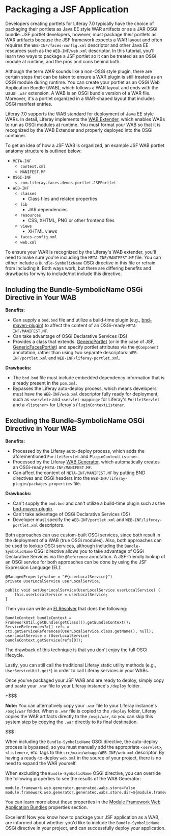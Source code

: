 # Packaging a JSF Application

Developers creating portlets for Liferay 7.0 typically have the choice of
packaging their portlets as Java EE style WAR artifacts or as a JAR OSGi bundle.
JSF portlet developers, however, must package their portlets as WAR artifacts
because the JSF framework expects a WAR layout and often requires the
`WEB-INF/faces-config.xml` descriptor and other Java EE resources such as the
`WEB-INF/web.xml` descriptor. In this tutorial, you'll learn two ways to package
a JSF portlet so it can be treated as an OSGi module at runtime, and the pros
and cons behind both.

Although the term *WAR* sounds like a non-OSGi style plugin, there are certain
steps that can be taken to ensure a WAR plugin is still treated as an OSGi
module during runtime. You can create your portlet as an OSGi Web Application
Bundle (WAB), which follows a WAR layout and ends with the usual `.war`
extension. A WAB is an OSGi bundle version of a WAR file. Moreover, it's a
portlet organized in a WAR-shaped layout that includes OSGi manifest entries.

Liferay 7.0 supports the WAB standard for deployment of Java EE style WARs.
In detail, Liferay implements the
[WAB Extender](https://github.com/liferay/liferay-portal/tree/master/modules/apps/foundation/portal-osgi-web/portal-osgi-web-wab-extender),
which enables WABs to run as OSGi modules at runtime. You must format your WAB
so that it is recognized by the WAB Extender and properly deployed into the OSGi
container.

To get an idea of how a JSF WAB is organized, an example JSF WAB portlet anatomy
structure is outlined below:

- `META-INF`
    - `context.xml`
    - `MANIFEST.MF`
- `OSGI-INF`
    - `com.liferay.faces.demos.portlet.JSFPortlet`
- `WEB-INF`
    - `classes`
        - Class files and related properties
    - `lib`
        - JAR dependencies
    - `resources`
        - CSS, XHTML, PNG or other frontend files
    - `views`
        - XHTML views
    - `faces-config.xml`
    - `web.xml`

To ensure your WAR is recognized by the Liferay's WAB extender, you'll need to
make sure you're including the `META-INF/MANIFEST.MF` file. You can either
include a `Bundle-SymbolicName` OSGi directive in this file or refrain from
including it. Both ways work, but there are differing benefits and drawbacks for
why to include/not include this directive.

## Including the Bundle-SymbolicName OSGi Directive in Your WAB

**Benefits:**

- Can supply a `bnd.bnd` file and utilize a build-time plugin (e.g.,
  [bnd-maven-plugin](http://njbartlett.name/2015/03/27/announcing-bnd-maven-plugin.html))
  to affect the content of an OSGi-ready `META-INF/MANIFEST.MF`.
- Can take advantage of OSGi Declarative Services (DS)
- Provides a class that extends.
  [GenericPortlet](http://portals.apache.org/pluto/portlet-2.0-apidocs/javax/portlet/GenericPortlet.html)
  (or in the case of JSF,
  [GenericFacesPortlet](http://myfaces.apache.org/portlet-bridge/2.0/api/apidocs/javax/portlet/faces/GenericFacesPortlet.html))
  and specify portlet attributes via the `@Component` annotation, rather than
  using two separate descriptors: `WEB-INF/portlet.xml` and
  `WEB-INF/liferay-portlet.xml`.

**Drawbacks:**

- The `bnd.bnd` file must include embedded dependency information that is
  already present in the `pom.xml`.
- Bypasses the Liferay auto-deploy process, which means developers must have
  the `WEB-INF/web.xml` descriptor fully ready for deployment, such as
  `<servlet>` and `<servlet-mapping>` for Liferay's `PortletServlet` and a
  `<listener>` for Liferay's `PluginContextListener`.

## Excluding the Bundle-SymbolicName OSGi Directive in Your WAB

**Benefits:**

- Processed by the Liferay auto-deploy process, which adds the aforementioned
  `PortletServlet` and `PluginContextListener`.
- Processed by the Liferay
  [WAB Generator](https://github.com/liferay/liferay-portal/tree/master/modules/apps/foundation/portal-osgi-web/portal-osgi-web-wab-generator),
  which automatically creates an OSGi-ready `META-INF/MANIFEST.MF`.
- Can affect the content of `META-INF/MANIFEST.MF` by putting BND directives and
  OSGi headers into the `WEB-INF/liferay-plugin/packages.properties` file.

**Drawbacks:**

- Can't supply the `bnd.bnd` and can't utilize a build-time plugin such as the
  [bnd-maven-plugin](http://njbartlett.name/2015/03/27/announcing-bnd-maven-plugin.html).
- Can't take advantage of OSGi Declarative Services (DS)
- Developer must specify the `WEB-INF/portlet.xml` and
  `WEB-INF/liferay-portlet.xml` descriptors.

Both approaches can use custom-built OSGi services, since both result in the
deployment of a WAB (true OSGi modules). Also, both approaches can be used to
lookup OSGi services, although including the `Bundle-SymbolicName` OSGi
directive allows you to take advantage of OSGi Declarative Services via the
`@Reference` annotation. A JSF-friendly lookup of an OSGi service for both
approaches can be done by using the JSF Expression Language (EL):

    @ManagedProperty(value = "#{userLocalService}")
    private UserLocalService userLocalService;

    public void setUserLocalService(UserLocalService userLocalService) {
        this.userLocalService = userLocalService;
    }

Then you can write an
[ELResolver](http://docs.oracle.com/javaee/7/api/javax/el/ELResolver.html) that
does the following:

    BundleContext bundleContext = FrameworkUtil.getBundle(getClass()).getBundleContext();
    ServiceReference<?>[] refs = ctx.getServiceReferences(UserLocalService.class.getName(), null);
    userLocalService = (UserLocalService) bundleContext.getService(refs[0]);

The drawback of this technique is that you don't enjoy the full OSGi lifecycle.

Lastly, you can still call the traditional Liferay static utility methods (e.g.,
`UserServiceUtil.get*`) in order to call Liferay services in your WABs.

Once you've packaged your JSF WAB and are ready to deploy, simply copy and paste
your `.war` file to your Liferay instance's `/deploy` folder.

+$$$

**Note:** You can alternatively copy your `.war` file to your Liferay instance's
`/osgi/war` folder. When a `.war` file is copied to the `/deploy` folder,
Liferay copies the WAR artifacts directly to the `/osgi/war`, so you can skip
this system step by copying the `.war` directly to its final destination.

$$$

When including the `Bundle-SymbolicName` OSGi directive, the auto-deploy process
is bypassed, so you must manually add the appropriate `<servlet>`, `<listener>`,
etc. tags to the `src/main/webapp/WEB-INF/web.xml` descriptor. By having a
ready-to-deploy `web.xml` in the source of your project, there is no need to
expand the WAR yourself.

When excluding the `Bundle-SymbolicName` OSGi directive, you can override the
following properties to see the results of the WAB Generator:

    module.framework.web.generator.generated.wabs.store=false
    module.framework.web.generator.generated.wabs.store.dir=${module.framework.base.dir}/wabs

You can learn more about these properties in the
[Module Framework Web Application Bundles](https://docs.liferay.com/portal/7.0/propertiesdoc/portal.properties.html#Module%20Framework%20Web%20Application%20Bundles)
properties section.

Excellent! Now you know how to package your JSF application as a WAB, are
informed about whether you'd like to include the `Bundle-SymbolicName` OSGi
directive in your project, and can successfully deploy your application.
